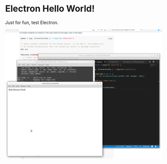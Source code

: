 # Electron Hello World!

Just for fun, test Electron.

![alt text](https://github.com/tapin13/myElectron/blob/master/Screenshot.png)
